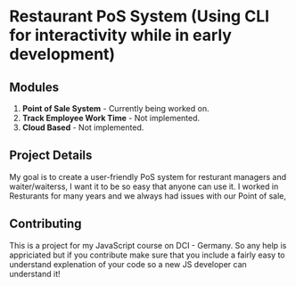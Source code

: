 # Restaurant PoS System (Using CLI for interactivity while in early development)

## Modules

1. **Point of Sale System** - Currently being worked on.
2. **Track Employee Work Time** - Not implemented.
3. **Cloud Based** - Not implemented.

## Project Details

My goal is to create a user-friendly PoS system for resturant managers and waiter/waiterss, I want it to be so easy that anyone can use it.
I worked in Resturants for many years and we always had issues with our Point of sale, 

## Contributing

This is a project for my JavaScript course on DCI - Germany. So any help is appriciated but if you contribute make sure that you include a fairly easy to understand explenation of your code so a new JS developer can understand it!

